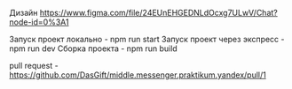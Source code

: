 Дизайн https://www.figma.com/file/24EUnEHGEDNLdOcxg7ULwV/Chat?node-id=0%3A1

Запуск проект локально - npm run start
Запуск проект через экспресс - npm run dev
Сборка проекта - npm run build

pull request - https://github.com/DasGift/middle.messenger.praktikum.yandex/pull/1
